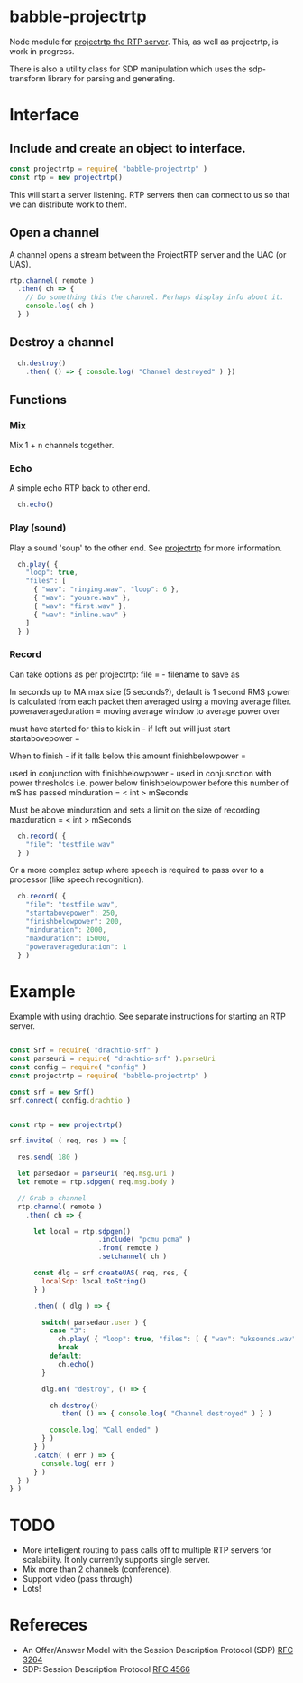# babble-projectrtp
Node module for [projectrtp the RTP server](https://github.com/tinpotnick/projectrtp). This, as well as projectrtp, is work in progress.

There is also a utility class for SDP manipulation which uses the sdp-transform library for parsing and generating.

# Interface

## Include and create an object to interface.

```javascript
const projectrtp = require( "babble-projectrtp" )
const rtp = new projectrtp()
```

This will start a server listening. RTP servers then can connect to us so that we can distribute work to them.

## Open a channel
A channel opens a stream between the ProjectRTP server and the UAC (or UAS).
```javascript
rtp.channel( remote )
  .then( ch => {
    // Do something this the channel. Perhaps display info about it.
    console.log( ch )
  } )
```

## Destroy a channel
```javascript
  ch.destroy()
    .then( () => { console.log( "Channel destroyed" ) })
```

## Functions
### Mix
Mix 1 + n channels together.

### Echo
A simple echo RTP back to other end.

```javascript
  ch.echo()
```

### Play (sound)
Play a sound 'soup' to the other end. See [projectrtp](https://github.com/tinpotnick/projectrtp) for more information.

```javascript
  ch.play( {
    "loop": true,
    "files": [
      { "wav": "ringing.wav", "loop": 6 },
      { "wav": "youare.wav" },
      { "wav": "first.wav" },
      { "wav": "inline.wav" }
    ]
  } )
```

### Record

Can take options as per projectrtp:
file = <string> - filename to save as

In seconds up to MA max size (5 seconds?), default is 1 second
RMS power is calculated from each packet then averaged using a moving average filter.
poweraverageduration = <int> moving average window to average power over

must have started for this to kick in - if left out will just start
startabovepower = <int>

When to finish - if it falls below this amount
finishbelowpower = <int >

used in conjunction with finishbelowpower - used in conjusnction with power thresholds
i.e. power below finishbelowpower before this number of mS has passed
minduration = < int > mSeconds

Must be above minduration and sets a limit on the size of recording
maxduration = < int > mSeconds


```javascript
  ch.record( {
    "file": "testfile.wav"
  } )
```

Or a more complex setup where speech is required to pass over to a processor (like speech recognition).

```javascript
  ch.record( {
    "file": "testfile.wav",
    "startabovepower": 250,
    "finishbelowpower": 200,
    "minduration": 2000,
    "maxduration": 15000,
    "poweraverageduration": 1
  } )
```


# Example

Example with using drachtio. See separate instructions for starting an RTP server.

```javascript

const Srf = require( "drachtio-srf" )
const parseuri = require( "drachtio-srf" ).parseUri
const config = require( "config" )
const projectrtp = require( "babble-projectrtp" )

const srf = new Srf()
srf.connect( config.drachtio )


const rtp = new projectrtp()

srf.invite( ( req, res ) => {

  res.send( 180 )

  let parsedaor = parseuri( req.msg.uri )
  let remote = rtp.sdpgen( req.msg.body )

  // Grab a channel
  rtp.channel( remote )
    .then( ch => {

      let local = rtp.sdpgen()
                      .include( "pcmu pcma" )
                      .from( remote )
                      .setchannel( ch )

      const dlg = srf.createUAS( req, res, {
        localSdp: local.toString()
      } )

      .then( ( dlg ) => {

        switch( parsedaor.user ) {
          case "3":
            ch.play( { "loop": true, "files": [ { "wav": "uksounds.wav" } ] } )
            break
          default:
            ch.echo()
        }

        dlg.on( "destroy", () => {

          ch.destroy()
            .then( () => { console.log( "Channel destroyed" ) } )

          console.log( "Call ended" )
        } )
      } )
      .catch( ( err ) => {
        console.log( err )
      } )
  } )
} )


```

# TODO
* More intelligent routing to pass calls off to multiple RTP servers for scalability. It only currently supports single server.
* Mix more than 2 channels (conference).
* Support video (pass through)
* Lots!

# Refereces

* An Offer/Answer Model with the Session Description Protocol (SDP) [RFC 3264](https://tools.ietf.org/html/rfc3264)
* SDP: Session Description Protocol [RFC 4566](https://tools.ietf.org/html/rfc4566)
